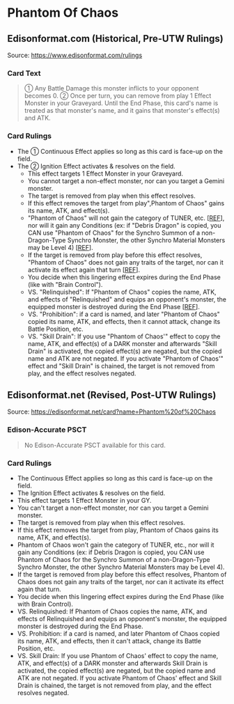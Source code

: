# Phantom Of Chaos

## Edisonformat.com (Historical, Pre-UTW Rulings)

Source: https://www.edisonformat.com/rulings

### Card Text

> ① Any Battle Damage this monster inflicts to your opponent becomes 0. ② Once per turn, you can remove from play 1 Effect Monster in your Graveyard. Until the End Phase, this card's name is treated as that monster's name, and it gains that monster's effect(s) and ATK.

### Card Rulings

*   The ① Continuous Effect applies so long as this card is face-up on the field.
*   The ② Ignition Effect activates & resolves on the field.
    *   This effect targets 1 Effect Monster in your Graveyard.
    *   You cannot target a non-effect monster, nor can you target a Gemini monster.
    *   The target is removed from play when this effect resolves.
    *   If this effect removes the target from play",Phantom of Chaos" gains its name, ATK, and effect(s).
    *   "Phantom of Chaos" will not gain the category of TUNER, etc. \[[REF](https://www.pojo.biz/board/showthread.php?t=634429)\], nor will it gain any Conditions (ex: if "Debris Dragon" is copied, you CAN use "Phantom of Chaos" for the Synchro Summon of a non-Dragon-Type Synchro Monster, the other Synchro Material Monsters may be Level 4) \[[REF](https://www.pojo.biz/board/showthread.php?t=765037)\].
    *   If the target is removed from play before this effect resolves, "Phantom of Chaos" does not gain any traits of the target, nor can it activate its effect again that turn \[[REF](http://duelistgroundz.com/index.php?/topic/78184-phantom-of-chaosddcrownorleras/&tab=comments)\].
    *   You decide when this lingering effect expires during the End Phase (like with "Brain Control").
    *   VS. "Relinquished": If "Phantom of Chaos" copies the name, ATK, and effects of "Relinquished" and equips an opponent's monster, the equipped monster is destroyed during the End Phase \[[REF](https://www.pojo.biz/board/showthread.php?t=501711&page=2)\].
    *   VS. "Prohibition": if a card is named, and later "Phantom of Chaos" copied its name, ATK, and effects, then it cannot attack, change its Battle Position, etc.
    *   VS. "Skill Drain": If you use "Phantom of Chaos'" effect to copy the name, ATK, and effect(s) of a DARK monster and afterwards "Skill Drain" is activated, the copied effect(s) are negated, but the copied name and ATK are not negated. If you activate "Phantom of Chaos'" effect and "Skill Drain" is chained, the target is not removed from play, and the effect resolves negated.

## Edisonformat.net (Revised, Post-UTW Rulings)

Source: https://edisonformat.net/card?name=Phantom%20of%20Chaos

### Edison-Accurate PSCT

> No Edison-Accurate PSCT available for this card.

### Card Rulings

*   The Continuous Effect applies so long as this card is face-up on the field.
*   The Ignition Effect activates & resolves on the field.
*   This effect targets 1 Effect Monster in your GY.
*   You can't target a non-effect monster, nor can you target a Gemini monster.
*   The target is removed from play when this effect resolves.
*   If this effect removes the target from play, Phantom of Chaos gains its name, ATK, and effect(s).
*   Phantom of Chaos won't gain the category of TUNER, etc.,  nor will it gain any Conditions (ex: if Debris Dragon is copied, you CAN use Phantom of Chaos for the Synchro Summon of a non-Dragon-Type Synchro Monster, the other Synchro Material Monsters may be Level 4).
*   If the target is removed from play before this effect resolves, Phantom of Chaos does not gain any traits of the target, nor can it activate its effect again that turn.
*   You decide when this lingering effect expires during the End Phase (like with Brain Control).
*   VS. Relinquished: If Phantom  of Chaos copies the name, ATK, and effects of Relinquished and equips an opponent's monster, the equipped monster is destroyed during the End Phase.
*   VS. Prohibition: if a card is named, and later Phantom of Chaos copied its name, ATK, and effects, then it can't attack, change its Battle Position, etc.
*   VS. Skill Drain: If you use Phantom of Chaos' effect to copy the name, ATK, and effect(s) of a DARK monster and afterwards Skill Drain is activated, the copied effect(s) are negated, but the copied name and ATK are not negated. If you activate Phantom of Chaos' effect and Skill Drain is chained, the target is not removed from play, and the effect resolves negated.
            